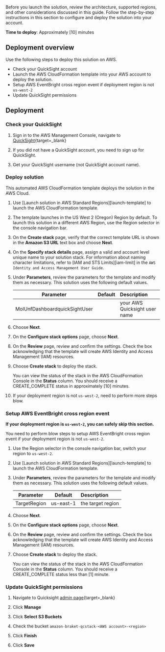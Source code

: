 Before you launch the solution, review the architecture, supported regions, and other considerations discussed in this guide. Follow the step-by-step instructions in this section to configure and deploy the solution into your account.

**Time to deploy**: Approximately [10] minutes

## Deployment overview

Use the following steps to deploy this solution on AWS.

- Check your QuickSight account
- Launch the AWS CloudFormation template into your AWS account to deploy the solution.
- Setup AWS EventBright cross region event if deployment region is not `us-west-2`
- Update QuickSight permissions

## Deployment

### Check your QuickSight

1. Sign in to the AWS Management Console, navigate to [QuickSight](https://quicksight.aws.amazon.com/){target=_blank}

1. If you did not have a QuickSight account, you need to sign up for QuickSight.

1. Get your QuickSight username (not QuickSight account name).

### Deploy solution

This automated AWS CloudFormation template deploys the solution in the AWS Cloud.

1. Use [Launch solution in AWS Standard Regions][launch-template] to launch the AWS CloudFormation template.

1. The template launches in the US West 2 (Oregon) Region by default. To launch this solution in a different AWS Region, use the Region selector in the console navigation bar.

1. On the **Create stack** page, verify that the correct template URL is shown in the **Amazon S3 URL** text box and choose **Next**.

1. On the **Specify stack details** page, assign a valid and account level unique name to your solution stack. For information about naming character limitations, refer to [IAM and STS Limits][iam-limit] in the `AWS Identity and Access Management User Guide`.

1. Under **Parameters**, review the parameters for the template and modify them as necessary. This solution uses the following default values.

    |      Parameter      |    Default   |                                                      Description                                                      |
    |:-------------------:|:------------:|:--------------------------------------------------------------------------------------------------------------|
    | MolUnfDashboardquickSightUser | | your AWS Quicksight user name |

1. Choose **Next**.

1. On the **Configure stack options** page, choose **Next**.

1. On the **Review** page, review and confirm the settings. Check the box acknowledging that the template will create AWS Identity and Access Management (IAM) resources.

1. Choose **Create stack** to deploy the stack.

    You can view the status of the stack in the AWS CloudFormation Console in the **Status** column. You should receive a CREATE_COMPLETE status in approximately [10] minutes.

1. If your deployment region is not `us-west-2`, need to perform more steps blow.  

### Setup AWS EventBright cross region event

**If your deployment region is `us-west-2`, you can safely skip this section.**

You need to perform blow steps to setup AWS EventBright cross region event if your deployment region is not `us-west-2`.

1. Use the Region selector in the console navigation bar, switch your region to `us-west-2`.

1. Use [Launch solution in AWS Standard Regions][launch-template] to launch the AWS CloudFormation template.

1. Under **Parameters**, review the parameters for the template and modify them as necessary. This solution uses the following default values.

    |      Parameter      |    Default   |                                                      Description                                                      |
    |:-------------------:|:------------:|:--------------------------------------------------------------------------------------------------------------|
    | TargetRegion | us-east-1 |  the target region   |

1. Choose **Next**.

1. On the **Configure stack options** page, choose **Next**.

1. On the **Review** page, review and confirm the settings. Check the box acknowledging that the template will create AWS Identity and Access Management (IAM) resources.

1. Choose **Create stack** to deploy the stack.

    You can view the status of the stack in the AWS CloudFormation Console in the **Status** column. You should receive a CREATE_COMPLETE status less than [1] minute.

### Update QuickSight permissions

1. Navigate to Quicksight [admin page](https://us-east-1.quicksight.aws.amazon.com/sn/admin#aws){target=_blank}

1. Click **Manage**

1. Click **Select S3 Buckets**

1. Check the bucket `amazon-braket-qcstack-<AWS account>-<region>`

1. Click **Finish**

1. Click **Save**



